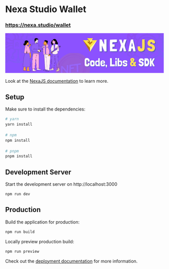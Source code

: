 # Nexa Studio Wallet

### https://nexa.studio/wallet

![NexaJS Banner](/web/public/banner.jpg)

Look at the [NexaJS documentation](https://docs.nexajs.org) to learn more.

## Setup

Make sure to install the dependencies:

```bash
# yarn
yarn install

# npm
npm install

# pnpm
pnpm install
```

## Development Server

Start the development server on http://localhost:3000

```bash
npm run dev
```

## Production

Build the application for production:

```bash
npm run build
```

Locally preview production build:

```bash
npm run preview
```

Check out the [deployment documentation](https://docs.nexajs.org/deployment) for more information.

